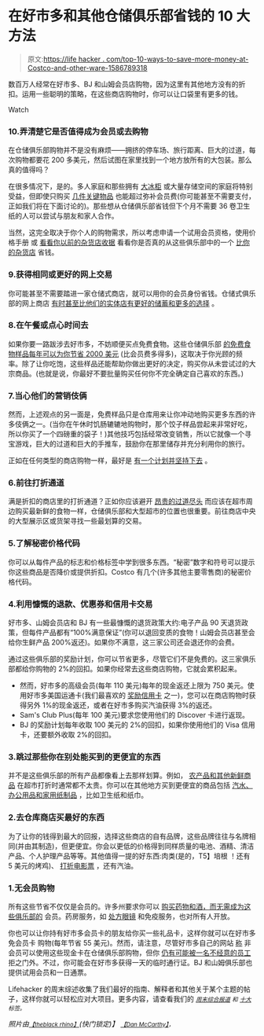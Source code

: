 # 在好市多和其他仓储俱乐部省钱的 10 大方法

> 原文:[https://life hacker . com/top-10-ways-to-save-more-money-at-Costco-and-other-ware-1586789318](https://lifehacker.com/top-10-ways-to-save-more-money-at-costco-and-other-ware-1586789318)

数百万人经常在好市多、BJ 和山姆会员店购物，因为这里有其他地方没有的折扣。运用一些聪明的策略，在这些商店购物时，你可以让口袋里有更多的钱。

Watch

### 10.弄清楚它是否值得成为会员或去购物

在仓储俱乐部购物并不是没有麻烦——拥挤的停车场、旅行距离、巨大的过道，每次购物都要花 200 多美元，然后试图在家里找到一个地方放所有的大包装。那么真的值得吗？

在很多情况下，是的。多人家庭和那些拥有 [大冰柜](http://lifehacker.com/make-20-meals-to-feed-a-family-of-four-for-150-and-one-1501902907) 或大量存储空间的家庭将特别受益，但即使只购买 [几件关键物品](http://twocents.lifehacker.com/the-items-that-will-single-handedly-pay-for-your-costco-1582935523) 也能超过弥补会员费(你可能甚至不需要支付，正如我们将在下面讨论的)。那些想从仓储俱乐部省钱但下个月不需要 36 卷卫生纸的人可以尝试与朋友和家人合作。

当然，这完全取决于你个人的购物需求，所以考虑申请一个试用会员资格，使用价格手册 或 [看看你以前的杂货店收据](http://lifehacker.com/use-old-grocery-receipts-and-a-day-pass-to-recon-saving-5524678) 看看你是否真的从这些俱乐部中的一个 [比你的杂货店](http://lifehacker.com/what-to-buy-at-costco-versus-your-grocery-store-5883360) 省钱。

### 9.获得相同或更好的网上交易

你可能甚至不需要踏进一家仓储式商店，就可以用你的会员身份省钱。仓储式俱乐部的网上商店 [有时甚至比他们的实体店有更好的储蓄和更多的选择](http://lifehacker.com/buying-online-from-warehouse-clubs-can-save-more-than-i-1296723053) 。

### 8.在午餐或点心时间去

如果你要一路跋涉去好市多，不妨顺便买点免费食物。这些仓储俱乐部 [的免费食物样品每年可以为你节省 2000 美元](http://www.freemoneyfinance.com/2012/01/saving-2000-a-year-by-eating-samples-at-costco-and-grocery-stores.html) (比会员费多得多)，这取决于你光顾的频率。除了让你吃饱，这些样品还能帮助你做出更好的决定，购买你从未尝试过的大宗商品。(也就是说，你最好不要批量购买任何你不完全确定自己喜欢的东西。)

### 7.当心他们的营销伎俩

然而，上述观点的另一面是，免费样品只是仓库用来让你冲动地购买更多东西的许多伎俩之一。(当你在午休时饥肠辘辘地购物时，那个饺子样品尝起来非常好吃，所以你买了一个四磅重的袋子！)其他技巧包括经常改变销售，所以它就像一个寻宝游戏，巨大的过道和巨大的手推车，鼓励你在那里储存并充分利用你的旅行。

正如在任何类型的商店购物一样，最好是 [有一个计划并坚持下去](http://lifehacker.com/how-to-save-money-on-groceries-and-keep-making-awesome-1442877348) 。

### 6.前往打折通道

满是折扣的商店里的打折通道？正如你应该避开 [昂贵的过道尽头](http://lifehacker.com/be-suspicious-of-supermarket-end-caps-5201994) 而应该在超市周边购买最新鲜的食物一样，仓储俱乐部和大型超市的位置也很重要。前往商店中央的大型展示区或货架寻找一些最划算的交易。

### 5.了解秘密价格代码

你可以从每件产品的标志和价格标签中学到很多东西。“秘密”数字和符号可以提示你这些商品是否降价或提供折扣。Costco 有几个(许多其他主要零售商)的秘密价格代码。

### 4.利用慷慨的退款、优惠券和信用卡交易

好市多、山姆会员店和 BJ 有一些最慷慨的退货政策大约:电子产品 90 天退货政策，但每件产品都有“100%满意保证”(你可以退回变质的食物！山姆会员店甚至会给你生鲜产品 200%返还)。如果你不满意，这三家公司还会退还你的会费。

通过这些俱乐部的奖励计划，你可以节省更多，尽管它们不是免费的。这三家俱乐部都给你购物的 2%的回扣。如果你经常去这些商店购物，它就会累积起来。

*   然而，好市多的高级会员(每年 110 美元)每年的现金返还上限为 750 美元。使用好市多美国运通卡(我们最喜欢的 [奖励信用卡](http://lifehacker.com/five-best-rewards-credit-cards-5765094) 之一)，您可以在商店购物时获得另外 1%的现金返还，或者在好市多购买汽油获得 3%的返还。
*   Sam's Club Plus(每年 100 美元)要求您使用他们的 Discover 卡进行返现。
*   BJ 的奖励计划每年收取 100 美元的 2%的回扣，如果你使用他们的 Visa 信用卡，还要额外收取 2%的回扣。

### 3.跳过那些你在别处能买到的更便宜的东西

并不是这些俱乐部的所有产品都像看上去那样划算。例如， [农产品和其他新鲜商品](http://lifehacker.com/skip-produce-and-fresh-goods-at-bulk-stores-like-costco-5794510) 在超市打折时通常都不太贵。你可以在其他地方买到更便宜的商品包括 [汽水、办公用品和家用纸制品](http://lifehacker.com/what-not-to-buy-at-the-warehouse-club-5813854) ，比如卫生纸和纸巾。

### 2.去仓库商店买最好的东西

为了让你的钱得到最大的回报，选择这些商店的自有品牌，这些品牌往往与名牌相同(并由其制造)，但更便宜。你会以更低的价格得到同样质量的电池、酒精、清洁产品、个人护理产品等等。其他值得一提的好东西:肉类(是的，T5】培根 ！还有 5 美元的烤鸡)、 [打折电影票](http://lifehacker.com/grab-discounted-movie-tickets-at-warehouse-stores-5849669) ，还有汽油。

### 1.无会员购物

所有这些节省不仅仅是会员的。许多州要求你可以 [购买药物和酒，而无需成为这些俱乐部的](http://lifehacker.com/buy-medications-or-alcohol-at-costco-without-a-membersh-476893262) 会员。药房服务，如 [处方眼镜](http://lifehacker.com/costcos-the-best-retail-store-for-glasses-but-youll-st-5680840) 和免疫服务，也对所有人开放。

你也可以让你持有好市多会员卡的朋友给你买一些礼品卡，这样你就可以在好市多免会员卡 购物(每年节省 55 美元)。然而，请注意，尽管好市多自己的网站 [称](http://www.costco.com/Costco-Cash-Card.product.10024438.html) 非会员可以使用这些现金卡在仓储俱乐部购物，但你 [仍有可能被一名不经意的员工](http://consumerist.com/2012/04/13/not-everyone-at-costco-understands-secret-membership-avoidance-strategy/) 拒之门外。不过，你可能会在好市多获得一天的临时通行证。BJ 和山姆俱乐部也提供试用会员和一日通票。

Lifehacker 的周末综述收集了我们最好的指南、解释者和其他关于某个主题的帖子，这样你就可以轻松应对大项目。更多内容，请查看我们的 [*<small>周末综合报道</small>*](http://lifehacker.com/tag/weekend-roundup) <small>*和*</small> [*<small>十大</small>*](http://lifehacker.com/tag/lifehacker-top-10) <small>*标签。*</small>

*照片由*[<small>*【theblack rhino】*</small>](http://www.shutterstock.com/pic.mhtml?id=81287362&src=id)*(快门锁定)】* [<small>*【Dan McCarthy】*</small>](http://www.flickr.com/photos/52713376@N07/4890341349/in/photolist-8s9h7a-9NTwqr)<small>*，*</small>